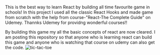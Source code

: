 This is the best way to learn React by building all time favourite game in schools!
In this project I used all the classic React Hooks and made game from scratch with the help from course-"React-The Complete Guide" on Udemey. Thannks Udemey for providng wonderful courses!!

By building this game my all the basic concepts of react are now cleared. I am posting this repository so that anyone who is learning react can build this game and anyone who is watching that course on udemy can also get the code.
![tic-tac-toe](https://github.com/user-attachments/assets/cb309301-ad33-4c06-8bfb-0b085dc82e30)
